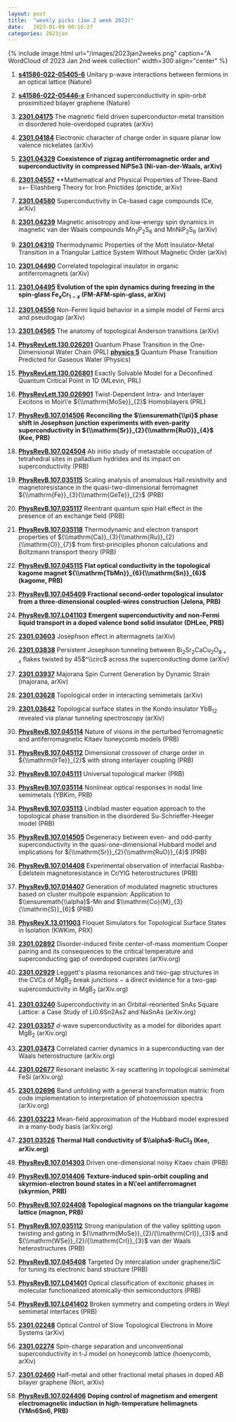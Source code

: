 ```yaml
---
layout: post
title:  "weekly picks (Jan 2 week 2023)"
date:   2023-01-09 00:16:27
categories: 2023jan
---
```


{% include image.html url="/images/2023jan2weeks.png" caption="A WordCloud of 2023 Jan 2nd week collection" width=300 align="center" %}



1. **[s41586-022-05405-6](https://www.nature.com/articles/s41586-022-05405-6)** Unitary p-wave interactions between fermions in an optical lattice (Nature)

1. **[s41586-022-05446-x](https://www.nature.com/articles/s41586-022-05446-x)** Enhanced superconductivity in spin-orbit proximitized bilayer graphene (Nature)





1. **[2301.04175](http://arxiv.org/abs/2301.04175)** The magnetic field driven superconductor-metal transition in disordered hole-overdoped cuprates (arXiv)

1. **[2301.04184](http://arxiv.org/abs/2301.04184)** Electronic character of charge order in square planar low valence nickelates (arXiv)

1. **[2301.04329](http://arxiv.org/abs/2301.04329)** **Coexistence of zigzag antiferromagnetic order and superconductivity in compressed NiPSe3 (Ni-van-der-Waals, arXiv)**

1. **[2301.04557](http://arxiv.org/abs/2301.04557)** **Mathematical and Physical Properties of Three-Band s+- Eliashberg Theory for Iron Pnictides (pnictide, arXiv)

1. **[2301.04580](http://arxiv.org/abs/2301.04580)** Superconductivity in Ce-based cage compounds (Ce, arXiv)

1. **[2301.04239](http://arxiv.org/abs/2301.04239)** Magnetic anisotropy and low-energy spin dynamics in magnetic van der Waals compounds Mn$_{2}$P$_{2}$S$_{6}$ and MnNiP$_{2}$S$_{6}$ (arXiv)

1. **[2301.04310](http://arxiv.org/abs/2301.04310)** Thermodynamic Properties of the Mott Insulator-Metal Transition in a Triangular Lattice System Without Magnetic Order (arXiv)

1. **[2301.04490](http://arxiv.org/abs/2301.04490)** Correlated topological insulator in organic antiferromagnets (arXiv)

1. **[2301.04495](http://arxiv.org/abs/2301.04495)** **Evolution of the spin dynamics during freezing in the spin-glass Fe$_{x}$Cr$_{1-x}$ (FM-AFM-spin-glass, arXiv)**

1. **[2301.04556](http://arxiv.org/abs/2301.04556)** Non-Fermi liquid behavior in a simple model of Fermi arcs and pseudogap (arXiv)

1. **[2301.04565](http://arxiv.org/abs/2301.04565)** The anatomy of topological Anderson transitions (arXiv)




1. **[PhysRevLett.130.026201](https://link.aps.org/doi/10.1103/PhysRevLett.130.026201)** Quantum Phase Transition in the One-Dimensional Water Chain (PRL)    **[physics 5](https://physics.aps.org/articles/v16/5)** Quantum Phase Transition Predicted for Gaseous Water (Physics)

1. **[PhysRevLett.130.026801](https://link.aps.org/doi/10.1103/PhysRevLett.130.026801)** Exactly Solvable Model for a Deconfined Quantum Critical Point in 1D (MLevin, PRL)

1. **[PhysRevLett.130.026901](https://link.aps.org/doi/10.1103/PhysRevLett.130.026901)** Twist-Dependent Intra- and Interlayer Excitons in Moir\\'e ${\\mathrm{MoSe}}_{2}$ Homobilayers (PRL)

1. **[PhysRevB.107.014506](https://link.aps.org/doi/10.1103/PhysRevB.107.014506)** **Reconciling the $\\ensuremath{\\pi}$ phase shift in Josephson junction experiments with even-parity superconductivity in ${\\mathrm{Sr}}_{2}{\\mathrm{RuO}}_{4}$ (Kee, PRB)**

1. **[PhysRevB.107.024504](https://link.aps.org/doi/10.1103/PhysRevB.107.024504)** Ab initio study of metastable occupation of tetrahedral sites in palladium hydrides and its impact on superconductivity (PRB)

1. **[PhysRevB.107.035115](https://link.aps.org/doi/10.1103/PhysRevB.107.035115)** Scaling analysis of anomalous Hall resistivity and magnetoresistance in the quasi-two-dimensional ferromagnet ${\\mathrm{Fe}}_{3}{\\mathrm{GeTe}}_{2}$ (PRB)

1. **[PhysRevB.107.035117](https://link.aps.org/doi/10.1103/PhysRevB.107.035117)** Reentrant quantum spin Hall effect in the presence of an exchange field (PRB)

1. **[PhysRevB.107.035118](https://link.aps.org/doi/10.1103/PhysRevB.107.035118)** Thermodynamic and electron transport properties of ${\\mathrm{Ca}}_{3}{\\mathrm{Ru}}_{2}{\\mathrm{O}}_{7}$ from first-principles phonon calculations and Boltzmann transport theory (PRB)

1. **[PhysRevB.107.045115](https://link.aps.org/doi/10.1103/PhysRevB.107.045115)** **Flat optical conductivity in the topological kagome magnet ${\\mathrm{TbMn}}_{6}{\\mathrm{Sn}}_{6}$ (kagome, PRB)**

1. **[PhysRevB.107.045409](https://link.aps.org/doi/10.1103/PhysRevB.107.045409)** **Fractional second-order topological insulator from a three-dimensional coupled-wires construction (Jelena, PRB)**

1. **[PhysRevB.107.L041103](https://link.aps.org/doi/10.1103/PhysRevB.107.L041103)** **Emergent superconductivity and non-Fermi liquid transport in a doped valence bond solid insulator (DHLee, PRB)**







1. **[2301.03603](http://arxiv.org/abs/2301.03603)** Josephson effect in altermagnets (arXiv)

1. **[2301.03838](http://arxiv.org/abs/2301.03838)** Persistent Josephson tunneling between Bi$_2$Sr$_2$CaCu$_2$O$_{8+x}$ flakes twisted by 45$^\\circ$ across the superconducting dome (arXiv)

1. **[2301.03937](http://arxiv.org/abs/2301.03937)** Majorana Spin Current Generation by Dynamic Strain (majorana, arXiv)

1. **[2301.03628](http://arxiv.org/abs/2301.03628)** Topological order in interacting semimetals (arXiv)

1. **[2301.03642](http://arxiv.org/abs/2301.03642)** Topological surface states in the Kondo insulator YbB$_{12}$ revealed via planar tunneling spectroscopy (arXiv)





1. **[PhysRevB.107.045114](https://link.aps.org/doi/10.1103/PhysRevB.107.045114)** Nature of visons in the perturbed ferromagnetic and antiferromagnetic Kitaev honeycomb models (PRB)

1. **[PhysRevB.107.045112](https://link.aps.org/doi/10.1103/PhysRevB.107.045112)** Dimensional crossover of charge order in ${\\mathrm{IrTe}}_{2}$ with strong interlayer coupling (PRB)

1. **[PhysRevB.107.045111](https://link.aps.org/doi/10.1103/PhysRevB.107.045111)** Universal topological marker (PRB)

1. **[PhysRevB.107.035114](https://link.aps.org/doi/10.1103/PhysRevB.107.035114)** Nonlinear optical responses in nodal line semimetals (YBKim, PRB)

1. **[PhysRevB.107.035113](https://link.aps.org/doi/10.1103/PhysRevB.107.035113)** Lindblad master equation approach to the topological phase transition in the disordered Su-Schrieffer-Heeger model (PRB)

1. **[PhysRevB.107.014505](https://link.aps.org/doi/10.1103/PhysRevB.107.014505)** Degeneracy between even- and odd-parity superconductivity in the quasi-one-dimensional Hubbard model and implications for ${\\mathrm{Sr}}_{2}{\\mathrm{RuO}}_{4}$ (PRB)

1. **[PhysRevB.107.014408](https://link.aps.org/doi/10.1103/PhysRevB.107.014408)** Experimental observation of interfacial Rashba-Edelstein magnetoresistance in Cr/YIG heterostructures (PRB)

1. **[PhysRevB.107.014407](https://link.aps.org/doi/10.1103/PhysRevB.107.014407)** Generation of modulated magnetic structures based on cluster multipole expansion: Application to $\\ensuremath{\\alpha}$-Mn and $\\mathrm{Co}{M}_{3}{\\mathrm{S}}_{6}$ (PRB)

1. **[PhysRevX.13.011003](https://link.aps.org/doi/10.1103/PhysRevX.13.011003)** Floquet Simulators for Topological Surface States in Isolation (KWKim, PRX)





1. **[2301.02892](http://arxiv.org/abs/2301.02892)** Disorder-induced finite center-of-mass momentum Cooper pairing and its consequences to the critical temperature and superconducting gap of overdoped cuprates (arXiv.org)

1. **[2301.02929](http://arxiv.org/abs/2301.02929)** Leggett's plasma resonances and two-gap structures in the CVCs of MgB$_2$ break junctions $-$ a direct evidence for a two-gap superconductivity in MgB$_2$ (arXiv.org)

1. **[2301.03240](http://arxiv.org/abs/2301.03240)** Superconductivity in an Orbital-reoriented SnAs Square Lattice: a Case Study of Li0.6Sn2As2 and NaSnAs (arXiv.org)

1. **[2301.03357](http://arxiv.org/abs/2301.03357)** $d$-wave superconductivity as a model for diborides apart MgB$_2$ (arXiv.org)

1. **[2301.03473](http://arxiv.org/abs/2301.03473)** Correlated carrier dynamics in a superconducting van der Waals heterostructure (arXiv.org)

1. **[2301.02677](http://arxiv.org/abs/2301.02677)** Resonant inelastic X-ray scattering in topological semimetal FeSi (arXiv.org)

1. **[2301.02696](http://arxiv.org/abs/2301.02696)** Band unfolding with a general transformation matrix: from code implementation to interpretation of photoemission spectra (arXiv.org)

1. **[2301.03223](http://arxiv.org/abs/2301.03223)** Mean-field approximation of the Hubbard model expressed in a many-body basis (arXiv.org)

1. **[2301.03526](http://arxiv.org/abs/2301.03526)** **Thermal Hall conductivity of $\\alpha$-RuCl$_3$ (Kee, arXiv.org)**

1. **[PhysRevB.107.014303](https://link.aps.org/doi/10.1103/PhysRevB.107.014303)** Driven one-dimensional noisy Kitaev chain (PRB)

1. **[PhysRevB.107.014406](https://link.aps.org/doi/10.1103/PhysRevB.107.014406)** **Texture-induced spin-orbit coupling and skyrmion-electron bound states in a N\\'eel antiferromagnet (skyrmion, PRB)**

1. **[PhysRevB.107.024408](https://link.aps.org/doi/10.1103/PhysRevB.107.024408)** **Topological magnons on the triangular kagome lattice (magnon, PRB)**

1. **[PhysRevB.107.035112](https://link.aps.org/doi/10.1103/PhysRevB.107.035112)** Strong manipulation of the valley splitting upon twisting and gating in ${\\mathrm{MoSe}}_{2}/{\\mathrm{CrI}}_{3}$ and ${\\mathrm{WSe}}_{2}/{\\mathrm{CrI}}_{3}$ van der Waals heterostructures (PRB)

1. **[PhysRevB.107.045408](https://link.aps.org/doi/10.1103/PhysRevB.107.045408)** Targeted Dy intercalation under graphene/SiC for tuning its electronic band structure (PRB)

1. **[PhysRevB.107.L041401](https://link.aps.org/doi/10.1103/PhysRevB.107.L041401)** Optical classification of excitonic phases in molecular functionalized atomically-thin semiconductors (PRB)

1. **[PhysRevB.107.L041402](https://link.aps.org/doi/10.1103/PhysRevB.107.L041402)** Broken symmetry and competing orders in Weyl semimetal interfaces (PRB)




1. **[2301.02248](http://arxiv.org/abs/2301.02248)** Optical Control of Slow Topological Electrons in Moire Systems (arXiv)

1. **[2301.02274](http://arxiv.org/abs/2301.02274)** Spin-charge separation and unconventional superconductivity in t-J  model on honeycomb lattice (hoenycomb, arXiv)

1. **[2301.02460](http://arxiv.org/abs/2301.02460)** Half-metal and other fractional metal phases in doped AB bilayer graphene (Nori, arXiv)





1. **[PhysRevB.107.024406](https://link.aps.org/doi/10.1103/PhysRevB.107.024406)** **Doping control of magnetism and emergent electromagnetic induction in high-temperature helimagnets (YMn6Sn6, PRB)**
